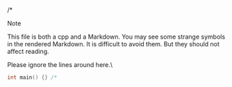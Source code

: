 /*
> [!NOTE]
> This file is both a cpp and a Markdown.
> You may see some strange symbols in the rendered Markdown.
> It is difficult to avoid them. But they should not affect reading.
<!--
*/

#pragma GCC diagnostic ignored "-Wcomment"
// clang-format off
/*
 * SPDX-FileCopyrightText: Copyright (c) 2023-present NVIDIA CORPORATION & AFFILIATES.
 * All rights reserved.
 * SPDX-License-Identifier: BSD-3-Clause
 */
// clang-format on
#include <gmock/gmock-matchers.h>
#include <gtest/gtest.h>

#include <tests/cpp/utils.h>
#include <tests/cpp/validator.h>

namespace nvfuser {
/* -->

Please ignore the lines around here.<!-- */ //-->\
```cpp
int main() {} /*
```
<!-- */
} // namespace nvfuser
// \-->
